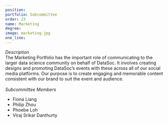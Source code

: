 ```yaml
---
position: 
portfolio: Subcommittee
order: 23
name: Marketing
degree: 
image: marketing.jpg
one_line:
---
```

*Description*
<br>
The Marketing Portfolio has the important role of communicating to the larger data science community on behalf of DataSoc. It
involves creating designs and promoting DataSoc’s events with these across all of our social media platforms. Our purpose is to
create engaging and memorable content consistent with our brand to suit the event and audience.
<br><br>
*Subcommittee Members*
<br>
* Fiona Liang
* Philip Zhou
* Phoebe Loh
* Viraj Srikar Danthurty
<br><br>